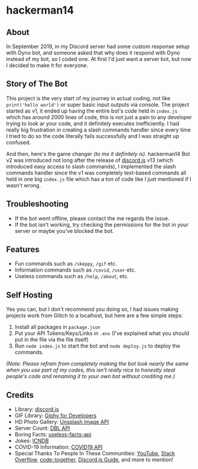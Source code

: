 # hackerman14

## About
In September 2019, in my Discord server had some custom response setup with Dyno bot, and someone asked that why does it respond with Dyno instead of my bot, so I coded one. At first I'd just want a server bot, but now I decided to make it for everyone.

## Story of The Bot

This project is the very start of my journey in actual coding, not like `print('hello world')` or super basic input outputs via console. The project started as v1, it ended up having the entire bot's code held in `index.js` which has around 2000 lines of code, this is not just a pain to any developer trying to look ar your code, and it definitely executes inefficiently. I had really big frustration in creating a slash commands handler since every time I tried to do so the code literally fails successfully and I was straight up confused.

And then, here's the game changer *(to me it definitely is)*. hackerman14 Bot v2 was introduced not long after the release of [discord.js](https://discord.js.org) v13 (which introduced easy access to slash commands), I implemented the slash commands handler since the v1 was completely text-based commands all held in one big `index.js` file which has a ton of code like I just mentioned if I wasn't wrong.

## Troubleshooting

 - If the bot went offline, please contact the me regards the issue.
 - If the bot isn't working, try checking the permissions for the bot in your server or maybe you've blocked the bot.

## Features

 - Fun commands such as `/skeppy`, `/gif` etc.
 - Information commands such as `/covid`, `/user` etc.
 - Useless commands such as `/help`, `/about`, etc.

## Self Hosting

Yes you can, but I don't recommend you doing so, I had issues making projects work from Glitch to a localhost, but here are a few simple steps:
1. Install all packages in `package.json`
2. Put your API Tokens/Keys/Links in `.env` (I've explained what you should put in the file via the file itself)
3. Run `node index.js` to start the bot and `node deploy.js` to deploy the commands.

*(Note: Please refrain from completely making the bot look nearly the same when you use part of my codes, this isn't really nice to honestly steal people's code and renaming it to your own bot without crediting me.)*

## Credits

*   Library: [discord.js](https://discord.js.org)
*   GIF Library: [Giphy for Developers](https://developers.giphy.com)
*	HD Photo Gallery: [Unsplash Image API](https://unsplash.com/developers)
*   Server Count: [DBL API](https://top.gg/api/docs)
*   Boring Facts: [useless-facts-api](https://github.com/sameerkumar18/useless-facts-api)
*	Jokes: [ICNDB](http://icndb.com/api)
*	COVID-19 Information: [COVID19 API](https://covid19api.com)
*	Special Thanks To People In These Communities: [YouTube](https://youtube.com), [Stack Overflow](https://stackoverflow.com), [code::together](https://discord.gg/aeHesjSV), [Discord.js Guide](https://discordjs.guide/), and more to mention!
